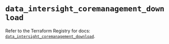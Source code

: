 # `data_intersight_coremanagement_download`

Refer to the Terraform Registry for docs: [`data_intersight_coremanagement_download`](https://registry.terraform.io/providers/ciscodevnet/intersight/1.0.71/docs/data-sources/coremanagement_download).

